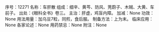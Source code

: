 序号：12271
名称：车肝散
组成：细辛、黄芩、防风、茺蔚子、木贼、大黄、车前子。
出处：《眼科全书》卷三。
主治：肝虚，鸡盲内障。
加减：None
功效：None
用法用量：加乌豆7粒，同煎，食后服。
制备方法：上为末。
临床应用：None
各家论述：None
用药禁忌：None
附注：None
